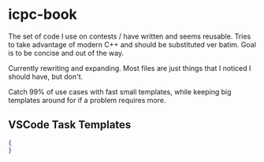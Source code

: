 # icpc-book

The set of code I use on contests / have written and seems reusable.
Tries to take advantage of modern C++ and should be substituted ver
batim.  Goal is to be concise and out of the way.

Currently rewriting and expanding.  Most files are just things that
I noticed I should have, but don't.

Catch 99% of use cases with fast small templates, while keeping big
templates around for if a problem requires more.

## VSCode Task Templates

```json
{
}
```
